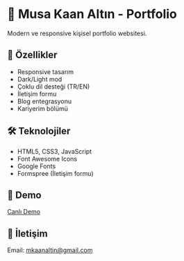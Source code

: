 # 💼 Musa Kaan Altın - Portfolio

Modern ve responsive kişisel portfolio websitesi.

## 🚀 Özellikler

- Responsive tasarım
- Dark/Light mod
- Çoklu dil desteği (TR/EN)
- İletişim formu
- Blog entegrasyonu
- Kariyerim bölümü

## 🛠️ Teknolojiler

- HTML5, CSS3, JavaScript
- Font Awesome Icons
- Google Fonts
- Formspree (İletişim formu)

## 📱 Demo

[Canlı Demo](https://mkaana.github.io)

## 📧 İletişim

Email: mkaanaltin@gmail.com